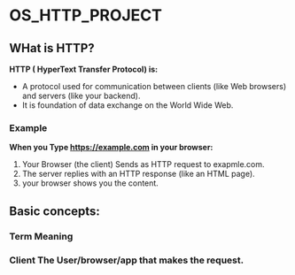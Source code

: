 # OS_HTTP_PROJECT

## WHat is HTTP?
**HTTP ( HyperText Transfer Protocol) is:**
- A protocol used for communication between clients (like Web browsers) and servers (like your backend).
- It is foundation of data exchange on the World Wide Web.
### Example
**When you Type https://example.com in your browser:**
1. Your Browser (the client) Sends as HTTP request to exapmle.com.
2. The server replies with an HTTP response (like an HTML page).
3. your browser shows you the content.

## Basic concepts:
### Term                Meaning
### Client              The User/browser/app that makes the request.